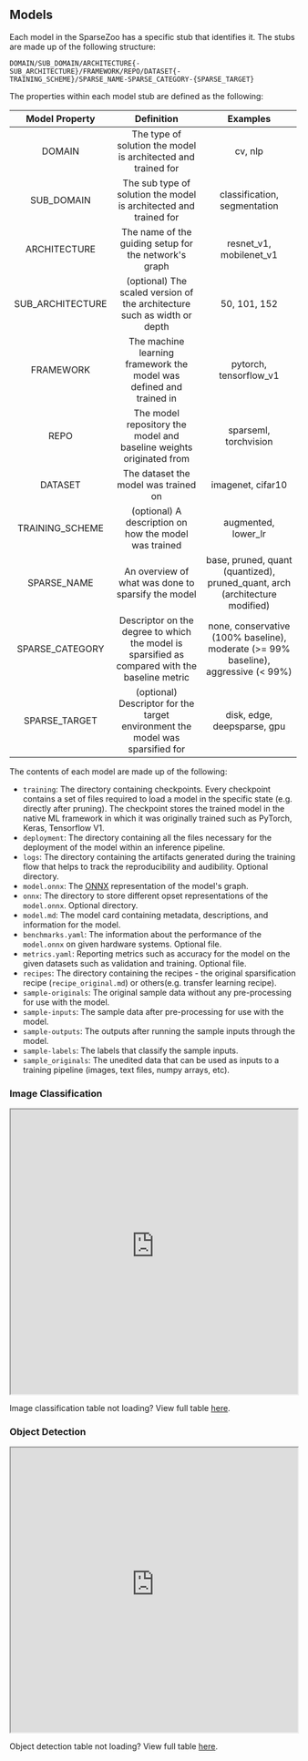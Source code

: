 <!--
Copyright (c) 2021 - present / Neuralmagic, Inc. All Rights Reserved.

Licensed under the Apache License, Version 2.0 (the "License");
you may not use this file except in compliance with the License.
You may obtain a copy of the License at

   http://www.apache.org/licenses/LICENSE-2.0

Unless required by applicable law or agreed to in writing,
software distributed under the License is distributed on an "AS IS" BASIS,
WITHOUT WARRANTIES OR CONDITIONS OF ANY KIND, either express or implied.
See the License for the specific language governing permissions and
limitations under the License.
-->

## Models

Each model in the SparseZoo has a specific stub that identifies it. The stubs are made up of the following structure:

`DOMAIN/SUB_DOMAIN/ARCHITECTURE{-SUB_ARCHITECTURE}/FRAMEWORK/REPO/DATASET{-TRAINING_SCHEME}/SPARSE_NAME-SPARSE_CATEGORY-{SPARSE_TARGET}`

The properties within each model stub are defined as the following:

| Model Property   | Definition                                                                                     | Examples                                                                           |
|:----------------:|:----------------------------------------------------------------------------------------------:|:----------------------------------------------------------------------------------:|
| DOMAIN           | The type of solution the model is architected and trained for                                  | cv, nlp                                                                            |
| SUB_DOMAIN       | The sub type of solution the model is architected and trained for                              | classification, segmentation                                                       |
| ARCHITECTURE     | The name of the guiding setup for the network's graph                                          | resnet_v1, mobilenet_v1                                                            |
| SUB_ARCHITECTURE | (optional) The scaled version of the architecture such as width or depth                       | 50, 101, 152                                                                       |
| FRAMEWORK        | The machine learning framework the model was defined and trained in                            | pytorch, tensorflow_v1                                                             |
| REPO             | The model repository the model and baseline weights originated from                            | sparseml, torchvision                                                              |
| DATASET          | The dataset the model was trained on                                                           | imagenet, cifar10                                                                  |
| TRAINING_SCHEME  | (optional) A description on how the model was trained                                          | augmented, lower_lr                                                                |
| SPARSE_NAME      | An overview of what was done to sparsify the model                                             | base, pruned, quant (quantized), pruned_quant, arch (architecture modified)        |
| SPARSE_CATEGORY  | Descriptor on the degree to which the model is sparsified as compared with the baseline metric | none, conservative (100% baseline), moderate (>= 99% baseline), aggressive (< 99%) |
| SPARSE_TARGET    | (optional) Descriptor for the target environment the model was sparsified for                  | disk, edge, deepsparse, gpu                                                        |

The contents of each model are made up of the following:
 
- `training`: The directory containing checkpoints. Every checkpoint contains a set of files required to load 
   a model in the specific state (e.g. directly after pruning). The checkpoint stores the trained model in the 
   native ML framework in which it was originally trained such as PyTorch, Keras, Tensorflow V1.
- `deployment`: The directory containing all the files necessary for the deployment of the model within an inference
   pipeline. 
- `logs`: The directory containing the artifacts generated during the training flow that helps to track the 
   reproducibility and audibility. Optional directory.
- `model.onnx`: The [ONNX](https://onnx.ai/) representation of the model's graph.
- `onnx`: The directory to store different opset representations of the `model.onnx`. Optional directory.
- `model.md`: The model card containing metadata, descriptions, and information for the model.
- `benchmarks.yaml`: The information about the performance of the `model.onnx` on given hardware systems. Optional file.
- `metrics.yaml`: Reporting metrics such as accuracy for the model on the given datasets such as validation and training. Optional file.
- `recipes`: The directory containing the recipes - the original sparsification recipe (`recipe_original.md`) 
   or others(e.g. transfer learning recipe).
- `sample-originals`: The original sample data without any pre-processing for use with the model.
- `sample-inputs`: The sample data after pre-processing for use with the model.
- `sample-outputs`: The outputs after running the sample inputs through the model.
- `sample-labels`: The labels that classify the sample inputs.
- `sample_originals`: The unedited data that can be used as inputs to a training pipeline (images, text files, numpy arrays, etc).

### Image Classification

<div>
    <iframe src="https://sparsezoo.neuralmagic.com/tables/models/cv/classification" title="Image Classification Models" width="100%" height="500px"></iframe>
</div>

Image classification table not loading? View full table [here](https://sparsezoo.neuralmagic.com/tables/models/cv/classification). 

### Object Detection

<div>
    <iframe src="https://sparsezoo.neuralmagic.com/tables/models/cv/detection" title="Object Detect Models" width="100%" height="500px"></iframe>
</div>

Object detection table not loading? View full table [here](https://sparsezoo.neuralmagic.com/tables/models/cv/detection). 
